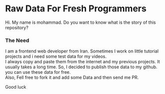 # Raw Data For Fresh Programmers

Hi.
My name is mohammad. Do you want to know what is the story of this repository?

### The Need
I am a frontend web developer from Iran. Sometimes I work on little tutorial projects and i need some test data for my videos.  
I always copy and paste them from the internet and my previous projects. It usually takes a long time. So, I decided to publish those data to my github. you can use these data for free. \
Also, Fell free to fork it and add some Data and then send me PR.

Good luck
